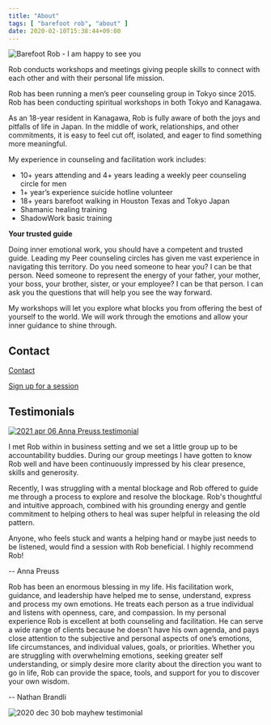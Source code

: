 ```yaml
---
title: "About"
tags: [ "barefoot rob", "about" ]
date: 2020-02-10T15:38:44+09:00
---
```


<img
src="//b.robnugen.com/events/2021/2021_may_24_rob_eye_gazing_for_shibuya.jpeg"
alt="Barefoot Rob - I am happy to see you"
class="half" />

Rob conducts workshops and meetings giving people skills to connect with each other and with their personal life mission.

Rob has been running a men’s peer counseling group in Tokyo since 2015. Rob has been conducting spiritual workshops in both Tokyo and Kanagawa.

As an 18-year resident in Kanagawa, Rob is fully aware of both the joys and pitfalls of life in Japan. In the middle of work, relationships, and other commitments, it is easy to feel cut off, isolated, and eager to find something more meaningful.

My experience in counseling and facilitation work includes:

* 10+ years attending and 4+ years leading a weekly peer counseling circle for men
* 1+ year’s experience suicide hotline volunteer
* 18+ years barefoot walking in Houston Texas and Tokyo Japan
* Shamanic healing training
* ShadowWork basic training

**Your trusted guide**

Doing inner emotional work, you should have a competent and trusted guide. Leading my Peer counseling circles has given me vast experience in navigating this territory.  Do you need someone to hear you?  I can be that person.  Need someone to represent the energy of your father, your mother, your boss, your brother, sister, or your employee?  I can be that person. I can ask you the questions that will help you see the way forward.

My workshops will let you explore what blocks you from offering the best of yourself to the world. We will work through the emotions and allow your inner guidance to shine through.  

## Contact

[Contact](/contact)

[Sign up for a session](//www.calendly.com/robnugen/30min)

## Testimonials



[![2021 apr 06 Anna Preuss testimonial](//b.robnugen.com/blog/2021/2021_apr_06_anna_testimonial.png)](https://www.facebook.com/anna.preuss21/posts/10158946010922655)

I met Rob within in business setting and we set a little group up to be
accountability buddies. During our group meetings I have gotten to know
Rob well and have been continuously impressed by his clear presence,
skills and generosity.  

Recently, I was struggling with a mental blockage and Rob offered to guide me
through a process to explore and resolve the blockage. Rob's thoughtful and
intuitive approach, combined with his grounding energy and gentle commitment
to helping others to heal was super helpful in releasing the old pattern.

Anyone, who feels stuck and wants a helping hand or maybe just needs to be
listened, would find a session with Rob beneficial. I highly recommend Rob!

-- Anna Preuss


Rob has been an enormous blessing in my life. His facilitation work, guidance,
and leadership have helped me to sense, understand, express and process my own
emotions. He treats each person as a true individual and listens with openness,
care, and compassion. In my personal experience Rob is excellent at both
counseling and facilitation. He can serve a wide range of clients because he
doesn’t have his own agenda, and pays close attention to the subjective and
personal aspects of one’s emotions, life circumstances, and individual values,
goals, or priorities. Whether you are struggling with overwhelming emotions,
seeking greater self understanding, or simply desire more clarity about the
direction you want to go in life, Rob can provide the space, tools, and support
for you to discover your own wisdom.

-- Nathan Brandli


![2020 dec 30 bob mayhew testimonial](//b.robnugen.com/blog/2021/2020_dec_30_bob_mayhew_testimonial.png)

